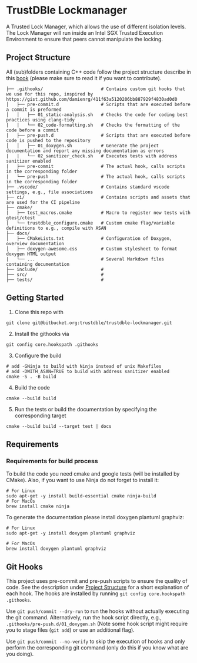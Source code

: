 # TrustDBle Lockmanager

A Trusted Lock Manager, which allows the use of different isolation levels. The Lock Manager will run inside an Intel SGX Trusted Execution Environment to ensure that peers cannot manipulate the locking.

## Project Structure
All (sub)folders containing C++ code follow the project structure describe in this [book](https://cliutils.gitlab.io/modern-cmake/chapters/basics/structure.html) (please make sure to read it if you want to contribute).
```
├── .githooks/                      # Contains custom git hooks that we use for this repo, inspired by https://gist.github.com/damienrg/411f63a5120206bb887929f4830ad0d0
│   ├── pre-commit.d                # Scripts that are executed before a commit is preformed
│   │   ├── 01_static-analysis.sh   # Checks the code for coding best practices using clang-tidy
|   |   └── 02_code-formatting.sh   # Checks the formatting of the code before a commit
|   ├── pre-push.d                  # Scripts that are executed before code is pushed to the repository
│   │   ├── 01_doxygen.sh           # Generate the project documentation and report any missing documentation as errors
|   |   └── 02_sanitizer_check.sh   # Executes tests with address sanitizer enabled
|   ├── pre-commit                  # The actual hook, calls scripts in the corresponding folder
|   └── pre-push                    # The actual hook, calls scripts in the corresponding folder
├── .vscode/                        # Contains standard vscode settings, e.g., file associations
├── ci/                             # Contains scripts and assets that are used for the CI pipeline
├── cmake/ 
|   ├── test_macros.cmake           # Macro to register new tests with gtest/ctest
|   └── trustdble_configure.cmake   # Custom cmake flag/variable definitions to e.g., compile with ASAN
├── docs/                           
│   ├── CMakeLists.txt              # Configuration of Doxygen, overview documentation
│   ├── doxygen-awesome.css         # Custom stylesheet to format doxygen HTML output
|   └── ...                         # Several Markdown files containing documentation
├── include/                        # 
├── src/                            # 
├── tests/                          #
```

## Getting Started

1. Clone this repo with 
```
git clone git@bitbucket.org:trustdble/trustdble-lockmanager.git
```  
2. Install the githooks via
```
git config core.hookspath .githooks
```
3. Configure the build
```
# add -GNinja to build with Ninja instead of unix Makefiles
# add -DWITH_ASAN=TRUE to build with address sanitizer enabled
cmake -S . -B build
```
4. Build the code
```
cmake --build build
```
5. Run the tests or build the documentation by specifying the corresponding target
```
cmake --build build --target test | docs
```

## Requirements

### Requirements for build process
To build the code you need cmake and google tests (will be installed by CMake). Also, if you want to use Ninja do not forget to install it:
```
# For Linux
sudo apt-get -y install build-essential cmake ninja-build 
# For MacOs
brew install cmake ninja
```

To generate the documentation please install doxygen plantuml graphviz:
```
# For Linux
sudo apt-get -y install doxygen plantuml graphviz

# For MacOs
brew install doxygen plantuml graphviz
```

## Git Hooks
This project uses pre-commit and pre-push scripts to ensure the quality of code.
See the description under [Project Structure](#Project-Structure) for a short explanation of each hook.
The hooks are installed by running `git config core.hookspath .githooks`.

Use `git push/commit --dry-run` to run the hooks without actually executing the git command. Alternatively, run the hook script directly, e.g., `.githooks/pre-push.d/01_doxygen.sh` (Note some hook script might require you to stage files (`git add`) or use an additional flag).​

Use `git push/commit --no-verify` to skip the execution of hooks and only perform the corresponding git command (only do this if you know what are you doing).